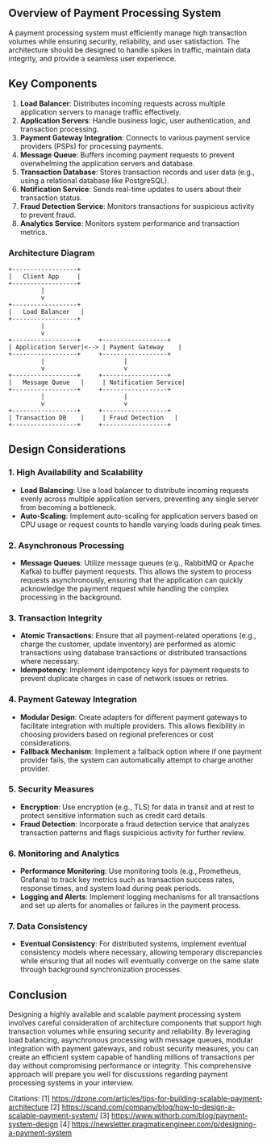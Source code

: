 ## Overview of Payment Processing System
A payment processing system must efficiently manage high transaction volumes while ensuring security, reliability, and user satisfaction. The architecture should be designed to handle spikes in traffic, maintain data integrity, and provide a seamless user experience.

## Key Components

1. **Load Balancer**: Distributes incoming requests across multiple application servers to manage traffic effectively.
2. **Application Servers**: Handle business logic, user authentication, and transaction processing.
3. **Payment Gateway Integration**: Connects to various payment service providers (PSPs) for processing payments.
4. **Message Queue**: Buffers incoming payment requests to prevent overwhelming the application servers and database.
5. **Transaction Database**: Stores transaction records and user data (e.g., using a relational database like PostgreSQL).
6. **Notification Service**: Sends real-time updates to users about their transaction status.
7. **Fraud Detection Service**: Monitors transactions for suspicious activity to prevent fraud.
8. **Analytics Service**: Monitors system performance and transaction metrics.

### Architecture Diagram
```plaintext
+------------------+
|   Client App     |
+------------------+
         |
         v
+------------------+
|   Load Balancer   |
+------------------+
         |
         v
+------------------+     +------------------+
| Application Server|<--> | Payment Gateway    |
+------------------+     +------------------+
         |                      |
         v                      v
+------------------+     +------------------+
|   Message Queue   |     | Notification Service|
+------------------+     +------------------+
         |                      |
         v                      v
+------------------+     +------------------+
| Transaction DB    |     | Fraud Detection   |
+------------------+     +------------------+
```

## Design Considerations

### 1. High Availability and Scalability
- **Load Balancing**: Use a load balancer to distribute incoming requests evenly across multiple application servers, preventing any single server from becoming a bottleneck.
- **Auto-Scaling**: Implement auto-scaling for application servers based on CPU usage or request counts to handle varying loads during peak times.

### 2. Asynchronous Processing
- **Message Queues**: Utilize message queues (e.g., RabbitMQ or Apache Kafka) to buffer payment requests. This allows the system to process requests asynchronously, ensuring that the application can quickly acknowledge the payment request while handling the complex processing in the background.

### 3. Transaction Integrity
- **Atomic Transactions**: Ensure that all payment-related operations (e.g., charge the customer, update inventory) are performed as atomic transactions using database transactions or distributed transactions where necessary.
- **Idempotency**: Implement idempotency keys for payment requests to prevent duplicate charges in case of network issues or retries.

### 4. Payment Gateway Integration
- **Modular Design**: Create adapters for different payment gateways to facilitate integration with multiple providers. This allows flexibility in choosing providers based on regional preferences or cost considerations.
- **Fallback Mechanism**: Implement a fallback option where if one payment provider fails, the system can automatically attempt to charge another provider.

### 5. Security Measures
- **Encryption**: Use encryption (e.g., TLS) for data in transit and at rest to protect sensitive information such as credit card details.
- **Fraud Detection**: Incorporate a fraud detection service that analyzes transaction patterns and flags suspicious activity for further review.

### 6. Monitoring and Analytics
- **Performance Monitoring**: Use monitoring tools (e.g., Prometheus, Grafana) to track key metrics such as transaction success rates, response times, and system load during peak periods.
- **Logging and Alerts**: Implement logging mechanisms for all transactions and set up alerts for anomalies or failures in the payment process.

### 7. Data Consistency
- **Eventual Consistency**: For distributed systems, implement eventual consistency models where necessary, allowing temporary discrepancies while ensuring that all nodes will eventually converge on the same state through background synchronization processes.

## Conclusion
Designing a highly available and scalable payment processing system involves careful consideration of architecture components that support high transaction volumes while ensuring security and reliability. By leveraging load balancing, asynchronous processing with message queues, modular integration with payment gateways, and robust security measures, you can create an efficient system capable of handling millions of transactions per day without compromising performance or integrity. This comprehensive approach will prepare you well for discussions regarding payment processing systems in your interview.

Citations:
[1] https://dzone.com/articles/tips-for-building-scalable-payment-architecture
[2] https://scand.com/company/blog/how-to-design-a-scalable-payment-system/
[3] https://www.withorb.com/blog/payment-system-design
[4] https://newsletter.pragmaticengineer.com/p/designing-a-payment-system